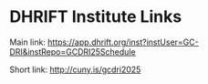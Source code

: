 # DHRIFT Institute Links

Main link: https://app.dhrift.org/inst?instUser=GC-DRI&instRepo=GCDRI25Schedule

Short link: http://cuny.is/gcdri2025
